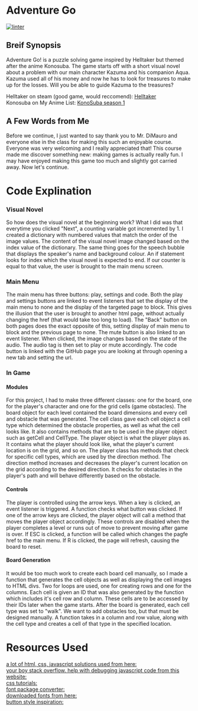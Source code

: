 # Adventure Go
[![linter](https://github.com/osamaHamad-github/final_project/workflows/linter/badge.svg)](https://github.com/marketplace/actions/super-linter)

## Breif Synopsis
Adventure Go! is a puzzle solving game inspired by Helltaker but themed after the anime Konosuba.
The game starts off with a short visual novel about a problem with our main character Kazuma and his companion Aqua.
Kazuma used all of his money and now he has to look for treasures to make up for the losses.
Will you be able to guide Kazuma to the treasures?

Helltaker on steam (good game, would reccomend): [Helltaker](https://store.steampowered.com/app/1289310/Helltaker/)<br />
Konosuba on My Anime List: [KonoSuba season 1](https://myanimelist.net/anime/30831/Kono_Subarashii_Sekai_ni_Shukufuku_wo)

## A Few Words from Me
Before we continue, I just wanted to say thank you to Mr. DiMauro and everyone else in the class for making this such an enjoyable course.
Everyone was very welcoming and I really appreciated that!
This course made me discover something new: making games is actually really fun.
I may have enjoyed making this game too much and slightly got carried away.
Now let's continue.

# Code Explination
### Visual Novel
So how does the visual novel at the beginning work?
What I did was that everytime you clicked "Next", a counting variable got incremented by 1.
I created a dictionary with numbered values that match the order of the image values.
The content of the visual novel image changed based on the index value of the dictionary.
The same thing goes for the speech bubble that displays the speaker's name and background colour.
An if statement looks for index which the visual novel is expected to end.
If our counter is equal to that value, the user is brought to the main menu screen.

### Main Menu
The main menu has three buttons: play, settings and code.
Both the play and settings buttons are linked to event listeners that set the display of the main menu to none and the display of the targeted page to block.
This gives the illusion that the user is brought to another html page, without actually changing the href (that would take too long to load).
The "Back" button on both pages does the exact opposite of this, setting display of main menu to block and the previous page to none.
The mute button is also linked to an event listener.
When clicked, the image changes based on the state of the audio.
The audio tag is then set to play or mute accordingly.
The code button is linked with the GitHub page you are looking at through opening a new tab and setting the url.

### In Game
#### Modules
For this project, I had to make three different classes: one for the board, one for the player's character and one for the grid cells (game obstacles).
The board object for each level contained the board dimensions and every cell and obstacle that was generated.
The cell class gave each cell object a cell type which determined the obstacle properties, as well as what the cell looks like.
It also contains methods that are to be used in the player object such as getCell and CellType.
The player object is what the player plays as.
It contains what the player should look like, what the player's current location is on the grid, and so on.
The player class has methods that check for specific cell types, which are used by the direction method.
The direction method increases and decreases the player's current location on the grid according to the desired direction.
It checks for obstacles in the player's path and will behave differently based on the obstacle.

#### Controls
The player is controlled using the arrow keys.
When a key is clicked, an event listener is triggered.
A function checks what button was clicked.
If one of the arrow keys are clicked, the player object will call a method that moves the player object accordingly.
These controls are disabled when the player completes a level or runs out of move to prevent moving after game is over.
If ESC is clicked, a function will be called which changes the pagfe href to the main menu.
If R is clicked, the page will refresh, causing the board to reset.

#### Board Generation
It would be too much work to create each board cell manually, so I made a function that generates the cell objects as well as displaying the cell images to HTML divs.
Two for loops are used, one for creating rows and one for the columns.
Each cell is given an ID that was also generated by the function which includes it's cell row and column.
These cells are to be accessed by their IDs later when the game starts.
After the board is generated, each cell type was set to "walk".
We want to add obstacles too, but that must be designed manually.
A function takes in a column and row value, along with the cell type and creates a cell of that type in the specified location.

# Resources Used
[a lot of html, css, javascript solutions used from here: ](https://www.w3schools.com/)<br />
[your boy stack overflow. help with debugging javascript code from this website: ](https://stackoverflow.com/questions/)<br />
[css tutorials: ](https://www.geeksforgeeks.org/css-tutorials/?ref=ghm)<br />
[font package converter: ](https://transfonter.org/)<br />
[downloaded fonts from here: ](https://fonts.google.com/specimen/Fredoka+One#standard-styles)<br />
[button style inspiration: ](https://css-tricks.com/perfect-full-page-background-image/)
